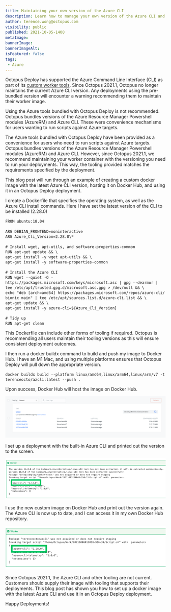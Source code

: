```yaml
---
title: Maintaining your own version of the Azure CLI
description: Learn how to manage your own version of the Azure CLI and why we no longer support tooling
author: terence.wong@octopus.com
visibility: public
published: 2021-10-05-1400
metaImage: 
bannerImage: 
bannerImageAlt: 
isFeatured: false
tags:
 - Azure
---
```


Octopus Deploy has supported the Azure Command Line Interface (CLI) as part of its [custom worker tools](https://github.com/OctopusDeploy/WorkerTools). Since Octopus 2021.1, Octopus no longer maintains the current Azure CLI version. Any deployments using the pre-bundled version will encounter a warning recommending them to maintain their worker image. 

Using the Azure tools bundled with Octopus Deploy is not recommended. Octopus bundles versions of the Azure Resource Manager Powershell modules (AzureRM) and Azure CLI. These were convenience mechanisms for users wanting to run scripts against Azure targets.

The Azure tools bundled with Octopus Deploy have been provided as a convenience for users who need to run scripts against Azure targets. Octopus bundles versions of the Azure Resource Manager Powershell modules (AzureRM) and Azure CLI. However, since Octopus 2021.1, we recommend maintaining your worker container with the versioning you need to run your deployments. This way, the tooling provided matches the requirements specified by the deployment.

This blog post will run through an example of creating a custom docker image with the latest Azure CLI version, hosting it on Docker Hub, and using it in an Octopus Deploy deployment.

I create a Dockerfile that specifies the operating system, as well as the Azure CLI install commands. Here I have set the latest version of the CLI to be installed (2.28.0)

    FROM ubuntu:18.04

    ARG DEBIAN_FRONTEND=noninteractive
    ARG Azure_Cli_Version=2.28.0\*

    # Install wget, apt-utils, and software-properties-common
    RUN apt-get update && \
    apt-get install -y wget apt-utils && \
    apt-get install -y software-properties-common

    # Install the Azure CLI
    RUN wget --quiet -O - https://packages.microsoft.com/keys/microsoft.asc | gpg --dearmor | tee /etc/apt/trusted.gpg.d/microsoft.asc.gpg > /dev/null && \
    echo "deb [arch=amd64] https://packages.microsoft.com/repos/azure-cli/ bionic main" | tee /etc/apt/sources.list.d/azure-cli.list && \
    apt-get update && \
    apt-get install -y azure-cli=${Azure_Cli_Version}

    # Tidy up
    RUN apt-get clean
    
This Dockerfile can include other forms of tooling if required. Octopus is recommending all users maintain their tooling versions as this will ensure consistent deployment outcomes.

I then run a docker buildx command to build and push my image to Docker Hub. I have an M1 Mac, and using multiple platforms ensures that Octopus Deploy will pull down the appropriate version.

    docker buildx build --platform linux/amd64,linux/arm64,linux/arm/v7 -t terenceocto/azcli:latest --push .
    
Upon success, Docker Hub will host the image on Docker Hub.

![docker success](docker-success.png)

I set up a deployment with the built-in Azure CLI and printed out the version to the screen.

![az cli old](az-cli-old.png)

I use the new custom image on Docker Hub and print out the version again. The Azure CLI is now up to date, and I can access it in my own Docker Hub repository.

![az cli new](az-cli-new.png)

Since Octopus 2021.1, the Azure CLI and other tooling are not current. Customers should supply their image with tooling that supports their deployments. This blog post has shown you how to set up a docker image with the latest Azure CLI and use it in an Octopus Deploy deployment.

Happy Deployments!



